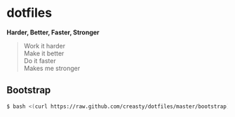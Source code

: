 dotfiles
========

**Harder, Better, Faster, Stronger**

> Work it harder  
> Make it better  
> Do it faster  
> Makes me stronger


Bootstrap
---------

```sh
$ bash <(curl https://raw.github.com/creasty/dotfiles/master/bootstrap)
```
